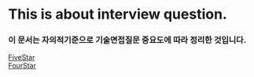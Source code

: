 # This is about interview question.

### 이 문서는 자의적기준으로 기술면접질문 중요도에 따라 정리한 것입니다.

[FiveStar](https://github.com/BrightJun96/Interview/blob/master/Star/FiveStar.md)  
[FourStar](https://github.com/BrightJun96/Interview/blob/master/Star/FourStar.md)

<!-- 5. 이벤트 루프에 관해 설명하시오.

6. 이벤트 버블링에 관해 설명하시오.

> 이벤트 위임에 대해 설명해주세요.

7. 실행컨텍스트에 관해 설명해주세요.

8. 프로토타입에 관해 설명해주세요.

> call,bind,apply 메서드에 관해 설명해주세요.

> 프레임워크와 라이브러리의 차이

Three Star

1. HTML이 렌더링 중에 javascript가 실행되면 렌더링이 멈추는데 그 이유는 무엇인가요?

2. 클라이언트 사이드 렌더링과 서버 사이드 렌더링의 차이는?

> 함수형 프로그래밍

> 객체형 프로그래밍

Two Star
Promise에 관해 설명하시오.

async/await에 관해 설명하시오.

참조 : https://realmojo.tistory.com/300

https://www.notion.so/My-Notion-Blog-7ea9bcf8b0774773928282bf8928aca5 -->
